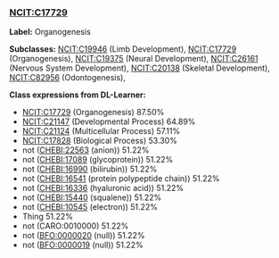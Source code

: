 
### [NCIT:C17729](http://purl.obolibrary.org/obo/NCIT_C17729)
**Label:** Organogenesis

**Subclasses:** [NCIT:C19946](http://purl.obolibrary.org/obo/NCIT_C19946) (Limb Development), [NCIT:C17729](http://purl.obolibrary.org/obo/NCIT_C17729) (Organogenesis), [NCIT:C19375](http://purl.obolibrary.org/obo/NCIT_C19375) (Neural Development), [NCIT:C26161](http://purl.obolibrary.org/obo/NCIT_C26161) (Nervous System Development), [NCIT:C20138](http://purl.obolibrary.org/obo/NCIT_C20138) (Skeletal Development), [NCIT:C82956](http://purl.obolibrary.org/obo/NCIT_C82956) (Odontogenesis), 

**Class expressions from DL-Learner:**

- [NCIT:C17729](http://purl.obolibrary.org/obo/NCIT_C17729) (Organogenesis) 87.50%
- [NCIT:C21147](http://purl.obolibrary.org/obo/NCIT_C21147) (Developmental Process) 64.89%
- [NCIT:C21124](http://purl.obolibrary.org/obo/NCIT_C21124) (Multicellular Process) 57.11%
- [NCIT:C17828](http://purl.obolibrary.org/obo/NCIT_C17828) (Biological Process) 53.30%
- not ([CHEBI:22563](http://purl.obolibrary.org/obo/CHEBI_22563) (anion)) 51.22%
- not ([CHEBI:17089](http://purl.obolibrary.org/obo/CHEBI_17089) (glycoprotein)) 51.22%
- not ([CHEBI:16990](http://purl.obolibrary.org/obo/CHEBI_16990) (bilirubin)) 51.22%
- not ([CHEBI:16541](http://purl.obolibrary.org/obo/CHEBI_16541) (protein polypeptide chain)) 51.22%
- not ([CHEBI:16336](http://purl.obolibrary.org/obo/CHEBI_16336) (hyaluronic acid)) 51.22%
- not ([CHEBI:15440](http://purl.obolibrary.org/obo/CHEBI_15440) (squalene)) 51.22%
- not ([CHEBI:10545](http://purl.obolibrary.org/obo/CHEBI_10545) (electron)) 51.22%
- Thing 51.22%
- not (CARO:0010000) 51.22%
- not ([BFO:0000020](http://purl.obolibrary.org/obo/BFO_0000020) (null)) 51.22%
- not ([BFO:0000019](http://purl.obolibrary.org/obo/BFO_0000019) (null)) 51.22%


